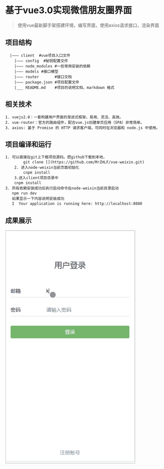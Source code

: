 # 基于vue3.0实现微信朋友圈界面

> 使用vue最新脚手架搭建环境，编写界面，使用axios请求接口，渲染界面

## 项目结构
```
  |——— client  #vue项目入口文件
	|——— config  #秘钥配置文件
	|——— node_modules #一些常用安装的依赖
	|——— models #接口模型
	|——— router       #接口文档
	|——— package.json #项目配置文件
	|___ README.md    #项目的说明文档，markdown 格式
```
## 相关技术
	1. vuejs2.0：一套构建用户界面的渐进式框架，易用、灵活、高效。
	2. vue-router：官方的路由组件，配合vue.js创建单页应用（SPA）非常简单。
	3. axios: 基于 Promise 的 HTTP 请求客户端，可同时在浏览器和 node.js 中使用。
	
	
## 项目编译和运行
    1. 可以直接在git上下载项目源码。把github下载到本地，
			git clone [](https://github.com/MrZHLF/vue-weixin.git)
		2. 进入node-weixin当前页面初始化
			cnpm install
		3.进入client项目目录中
		cnpm install
	3. 所有依赖安装成功后执行启动命令在node-weixin当前目录启动
	   npm run dev 
	   如果显示一下内容说明安装成功
	   I  Your application is running here: http://localhost:8080
		
## 成果展示
 
![avatar](./img/233.gif)
